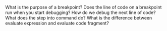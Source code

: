 What is the purpose of a breakpoint?
Does the line of code on a breakpoint run when you start debugging?
How do we debug the next line of code?
What does the step into command do?
What is the difference between evaluate expression and evaluate code fragment?